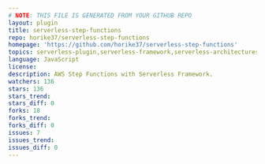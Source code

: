 ```yaml
---
# NOTE: THIS FILE IS GENERATED FROM YOUR GITHUB REPO
layout: plugin
title: serverless-step-functions
repo: horike37/serverless-step-functions
homepage: 'https://github.com/horike37/serverless-step-functions'
topics: serverless-plugin,serverless-framework,serverless-architectures,aws,step-functions
language: JavaScript
license: 
description: AWS Step Functions with Serverless Framework.
watchers: 136
stars: 136
stars_trend: 
stars_diff: 0
forks: 18
forks_trend: 
forks_diff: 0
issues: 7
issues_trend: 
issues_diff: 0
---
```

